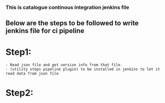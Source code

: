 ### This is catalogue continous integration jenkins file

## Below are the steps to be followed to write jenkins file for ci pipeline

# Step1:
    - Read json file and get version info from that file.
    - (utility steps pipeline plugin) to be installed in jenkins to let it read data from json file
# Step2:
